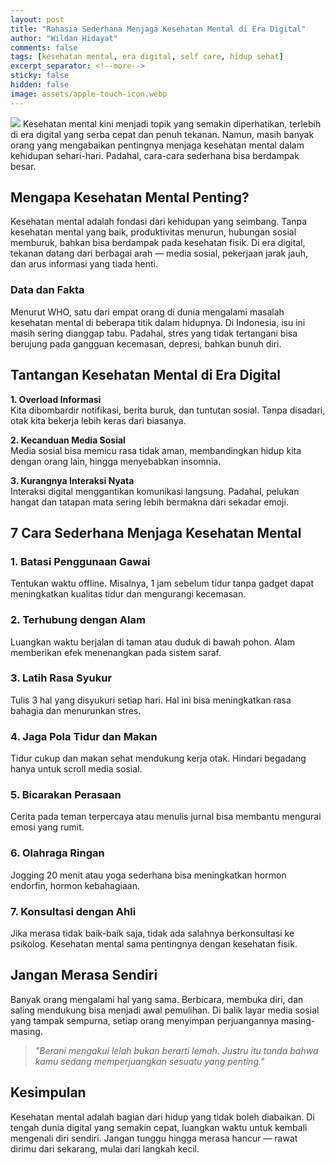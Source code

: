 ```yaml
---
layout: post
title: "Rahasia Sederhana Menjaga Kesehatan Mental di Era Digital"
author: "Wildan Hidayat"
comments: false
tags: [kesehatan mental, era digital, self care, hidup sehat]
excerpt_separator: <!--more-->
sticky: false
hidden: false
image: assets/apple-touch-icon.webp
---
```


<img src="{{ site.image }}">
Kesehatan mental kini menjadi topik yang semakin diperhatikan, terlebih di era digital yang serba cepat dan penuh tekanan. Namun, masih banyak orang yang mengabaikan pentingnya menjaga kesehatan mental dalam kehidupan sehari-hari. Padahal, cara-cara sederhana bisa berdampak besar.

<!--more-->

## Mengapa Kesehatan Mental Penting?

Kesehatan mental adalah fondasi dari kehidupan yang seimbang. Tanpa kesehatan mental yang baik, produktivitas menurun, hubungan sosial memburuk, bahkan bisa berdampak pada kesehatan fisik. Di era digital, tekanan datang dari berbagai arah — media sosial, pekerjaan jarak jauh, dan arus informasi yang tiada henti.

### Data dan Fakta

Menurut WHO, satu dari empat orang di dunia mengalami masalah kesehatan mental di beberapa titik dalam hidupnya. Di Indonesia, isu ini masih sering dianggap tabu. Padahal, stres yang tidak tertangani bisa berujung pada gangguan kecemasan, depresi, bahkan bunuh diri.

## Tantangan Kesehatan Mental di Era Digital

**1. Overload Informasi**  
Kita dibombardir notifikasi, berita buruk, dan tuntutan sosial. Tanpa disadari, otak kita bekerja lebih keras dari biasanya.

**2. Kecanduan Media Sosial**  
Media sosial bisa memicu rasa tidak aman, membandingkan hidup kita dengan orang lain, hingga menyebabkan insomnia.

**3. Kurangnya Interaksi Nyata**  
Interaksi digital menggantikan komunikasi langsung. Padahal, pelukan hangat dan tatapan mata sering lebih bermakna dari sekadar emoji.

## 7 Cara Sederhana Menjaga Kesehatan Mental

### 1. Batasi Penggunaan Gawai  
Tentukan waktu offline. Misalnya, 1 jam sebelum tidur tanpa gadget dapat meningkatkan kualitas tidur dan mengurangi kecemasan.

### 2. Terhubung dengan Alam  
Luangkan waktu berjalan di taman atau duduk di bawah pohon. Alam memberikan efek menenangkan pada sistem saraf.

### 3. Latih Rasa Syukur  
Tulis 3 hal yang disyukuri setiap hari. Hal ini bisa meningkatkan rasa bahagia dan menurunkan stres.

### 4. Jaga Pola Tidur dan Makan  
Tidur cukup dan makan sehat mendukung kerja otak. Hindari begadang hanya untuk scroll media sosial.

### 5. Bicarakan Perasaan  
Cerita pada teman terpercaya atau menulis jurnal bisa membantu mengurai emosi yang rumit.

### 6. Olahraga Ringan  
Jogging 20 menit atau yoga sederhana bisa meningkatkan hormon endorfin, hormon kebahagiaan.

### 7. Konsultasi dengan Ahli  
Jika merasa tidak baik-baik saja, tidak ada salahnya berkonsultasi ke psikolog. Kesehatan mental sama pentingnya dengan kesehatan fisik.

## Jangan Merasa Sendiri

Banyak orang mengalami hal yang sama. Berbicara, membuka diri, dan saling mendukung bisa menjadi awal pemulihan. Di balik layar media sosial yang tampak sempurna, setiap orang menyimpan perjuangannya masing-masing.

> *"Berani mengakui lelah bukan berarti lemah. Justru itu tanda bahwa kamu sedang memperjuangkan sesuatu yang penting."*

## Kesimpulan

Kesehatan mental adalah bagian dari hidup yang tidak boleh diabaikan. Di tengah dunia digital yang semakin cepat, luangkan waktu untuk kembali mengenali diri sendiri. Jangan tunggu hingga merasa hancur — rawat dirimu dari sekarang, mulai dari langkah kecil.

